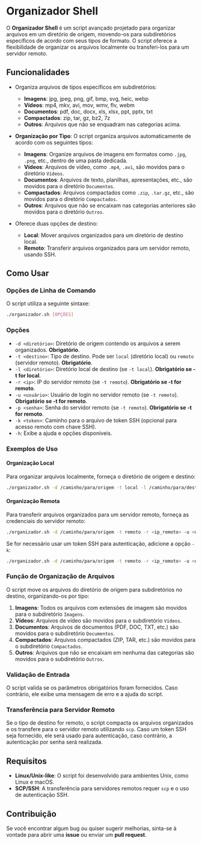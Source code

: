# Organizador Shell

O **Organizador Shell** é um script avançado projetado para organizar arquivos em um diretório de origem, movendo-os para subdiretórios específicos de acordo com seus tipos de formato. O script oferece a flexibilidade de organizar os arquivos localmente ou transferi-los para um servidor remoto.

## Funcionalidades

- Organiza arquivos de tipos específicos em subdiretórios:
  - **Imagens**: jpg, jpeg, png, gif, bmp, svg, heic, webp
  - **Vídeos**: mp4, mkv, avi, mov, wmv, flv, webm
  - **Documentos**: pdf, doc, docx, xls, xlsx, ppt, pptx, txt
  - **Compactados**: zip, tar, gz, bz2, 7z
  - **Outros**: Arquivos que não se enquadram nas categorias acima.

- **Organização por Tipo**: O script organiza arquivos automaticamente de acordo com os seguintes tipos:
  - **Imagens**: Organize arquivos de imagens em formatos como `.jpg`, `.png`, etc., dentro de uma pasta dedicada.
  - **Vídeos**: Arquivos de vídeo, como `.mp4`, `.avi`, são movidos para o diretório `Vídeos`.
  - **Documentos**: Arquivos de texto, planilhas, apresentações, etc., são movidos para o diretório `Documentos`.
  - **Compactados**: Arquivos compactados como `.zip`, `.tar.gz`, etc., são movidos para o diretório `Compactados`.
  - **Outros**: Arquivos que não se encaixam nas categorias anteriores são movidos para o diretório `Outros`.

- Oferece duas opções de destino:
  - **Local**: Mover arquivos organizados para um diretório de destino local.
  - **Remoto**: Transferir arquivos organizados para um servidor remoto, usando SSH.

## Como Usar

### Opções de Linha de Comando

O script utiliza a seguinte sintaxe:

```bash
./organizador.sh [OPÇÕES]
```

### Opções

- `-d <diretório>`: Diretório de origem contendo os arquivos a serem organizados. **Obrigatório**.
- `-t <destino>`: Tipo de destino. Pode ser `local` (diretório local) ou `remoto` (servidor remoto). **Obrigatório**.
- `-l <diretório>`: Diretório local de destino (se `-t local`). **Obrigatório se -t for local**.
- `-r <ip>`: IP do servidor remoto (se `-t remoto`). **Obrigatório se -t for remoto**.
- `-u <usuário>`: Usuário de login no servidor remoto (se `-t remoto`). **Obrigatório se -t for remoto**.
- `-p <senha>`: Senha do servidor remoto (se `-t remoto`). **Obrigatório se -t for remoto**.
- `-k <token>`: Caminho para o arquivo de token SSH (opcional para acesso remoto com chave SSH).
- `-h`: Exibe a ajuda e opções disponíveis.

### Exemplos de Uso

#### Organização Local

Para organizar arquivos localmente, forneça o diretório de origem e destino:

```bash
./organizador.sh -d /caminho/para/origem -t local -l /caminho/para/destino
```

#### Organização Remota

Para transferir arquivos organizados para um servidor remoto, forneça as credenciais do servidor remoto:

```bash
./organizador.sh -d /caminho/para/origem -t remoto -r <ip_remoto> -u <usuario_remoto> -p <senha_remota>
```

Se for necessário usar um token SSH para autenticação, adicione a opção `-k`:

```bash
./organizador.sh -d /caminho/para/origem -t remoto -r <ip_remoto> -u <usuario_remoto> -p <senha_remota> -k /caminho/para/token_ssh
```

### Função de Organização de Arquivos

O script move os arquivos do diretório de origem para subdiretórios no destino, organizando-os por tipo:

1. **Imagens**: Todos os arquivos com extensões de imagem são movidos para o subdiretório `Imagens`.
2. **Vídeos**: Arquivos de vídeo são movidos para o subdiretório `Vídeos`.
3. **Documentos**: Arquivos de documentos (PDF, DOC, TXT, etc.) são movidos para o subdiretório `Documentos`.
4. **Compactados**: Arquivos compactados (ZIP, TAR, etc.) são movidos para o subdiretório `Compactados`.
5. **Outros**: Arquivos que não se encaixam em nenhuma das categorias são movidos para o subdiretório `Outros`.

### Validação de Entrada

O script valida se os parâmetros obrigatórios foram fornecidos. Caso contrário, ele exibe uma mensagem de erro e a ajuda do script.

### Transferência para Servidor Remoto

Se o tipo de destino for remoto, o script compacta os arquivos organizados e os transfere para o servidor remoto utilizando `scp`. Caso um token SSH seja fornecido, ele será usado para autenticação, caso contrário, a autenticação por senha será realizada.

## Requisitos

- **Linux/Unix-like**: O script foi desenvolvido para ambientes Unix, como Linux e macOS.
- **SCP/SSH**: A transferência para servidores remotos requer `scp` e o uso de autenticação SSH.

## Contribuição

Se você encontrar algum bug ou quiser sugerir melhorias, sinta-se à vontade para abrir uma **issue** ou enviar um **pull request**.
